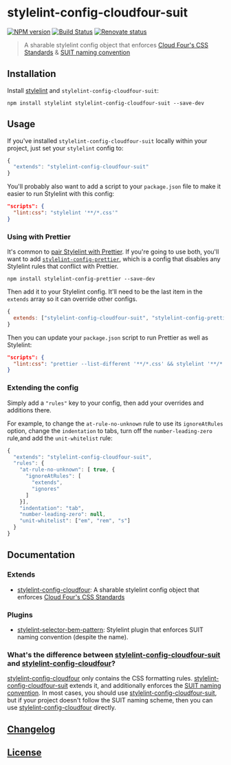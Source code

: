 # stylelint-config-cloudfour-suit

[![NPM version](http://img.shields.io/npm/v/stylelint-config-cloudfour-suit.svg)](https://www.npmjs.org/package/stylelint-config-cloudfour-suit) [![Build Status](https://travis-ci.org/cloudfour/stylelint-config-cloudfour-suit.svg?branch=main)](https://travis-ci.org/cloudfour/stylelint-config-cloudfour-suit) [![Renovate status](https://badges.renovateapi.com/github/cloudfour/stylelint-config-cloudfour-suit)](https://renovatebot.com/)

> A sharable stylelint config object that enforces [Cloud Four's CSS Standards](https://github.com/cloudfour/guides/tree/main/css) & [SUIT naming convention](https://github.com/suitcss/suit/blob/master/doc/naming-conventions.md)

## Installation

Install [stylelint](https://stylelint.io/) and `stylelint-config-cloudfour-suit`:

```
npm install stylelint stylelint-config-cloudfour-suit --save-dev
```

## Usage

If you've installed `stylelint-config-cloudfour-suit` locally within your project, just set your `stylelint` config to:

```js
{
  "extends": "stylelint-config-cloudfour-suit"
}
```

You'll probably also want to add a script to your `package.json` file to make it easier to run Stylelint with this config:

```json
"scripts": {
  "lint:css": "stylelint '**/*.css'"
}
```

### Using with Prettier

It's common to [pair Stylelint with Prettier](https://prettier.io/docs/en/integrating-with-linters.html#stylelint). If you're going to use both, you'll want to add [`stylelint-config-prettier`](https://github.com/prettier/stylelint-config-prettier), which is a config that disables any Stylelint rules that conflict with Prettier.

```
npm install stylelint-config-prettier --save-dev
```

Then add it to your Stylelint config. It'll need to be the last item in the `extends` array so it can override other configs.

```js
{
  extends: ["stylelint-config-cloudfour-suit", "stylelint-config-prettier"],
}
```

Then you can update your `package.json` script to run Prettier as well as Stylelint:

```json
"scripts": {
  "lint:css": "prettier --list-different '**/*.css' && stylelint '**/*.css'"
}
```

### Extending the config

Simply add a `"rules"` key to your config, then add your overrides and additions there.

For example, to change the `at-rule-no-unknown` rule to use its `ignoreAtRules` option, change the `indentation` to tabs, turn off the `number-leading-zero` rule,and add the `unit-whitelist` rule:

```js
{
  "extends": "stylelint-config-cloudfour-suit",
  "rules": {
    "at-rule-no-unknown": [ true, {
      "ignoreAtRules": [
        "extends",
        "ignores"
      ]
    }],
    "indentation": "tab",
    "number-leading-zero": null,
    "unit-whitelist": ["em", "rem", "s"]
  }
}
```

## Documentation

### Extends

-   [stylelint-config-cloudfour](https://github.com/cloudfour/stylelint-config-cloudfour): A sharable stylelint config object that enforces [Cloud Four's CSS Standards](https://github.com/cloudfour/guides/tree/master/css)

### Plugins

-   [stylelint-selector-bem-pattern](https://github.com/simonsmith/stylelint-selector-bem-pattern): Stylelint plugin that enforces SUIT naming convention (despite the name).

### What's the difference between [stylelint-config-cloudfour-suit](https://github.com/cloudfour/stylelint-config-cloudfour-suit) and [stylelint-config-cloudfour](https://github.com/cloudfour/stylelint-config-cloudfour)?

[stylelint-config-cloudfour](https://github.com/cloudfour/stylelint-config-cloudfour) only contains the CSS formatting rules. [stylelint-config-cloudfour-suit](https://github.com/cloudfour/stylelint-config-cloudfour-suit) extends it, and additionally enforces the [SUIT naming convention](https://github.com/suitcss/suit/blob/master/doc/naming-conventions.md). In most cases, you should use [stylelint-config-cloudfour-suit](https://github.com/cloudfour/stylelint-config-cloudfour-suit), but if your project doesn't follow the SUIT naming scheme, then you can use [stylelint-config-cloudfour](https://github.com/cloudfour/stylelint-config-cloudfour) directly.

## [Changelog](CHANGELOG.md)

## [License](LICENSE)
